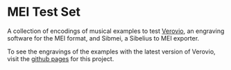 # MEI Test Set

A collection of encodings of musical examples to test [Verovio](https://github.com/rism-ch/verovio), an engraving software for the MEI format, and Sibmei, a Sibelius to MEI exporter.

To see the engravings of the examples with the latest version of Verovio, visit the [github pages](http://ddmal.github.io/mei-test-set/) for this project.
